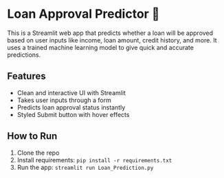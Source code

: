 # Loan Approval Predictor 🚀

This is a Streamlit web app that predicts whether a loan will be approved based on user inputs like income, loan amount, credit history, and more. It uses a trained machine learning model to give quick and accurate predictions.

## Features
- Clean and interactive UI with Streamlit  
- Takes user inputs through a form  
- Predicts loan approval status instantly  
- Styled Submit button with hover effects  

## How to Run
1. Clone the repo  
2. Install requirements: `pip install -r requirements.txt`  
3. Run the app: `streamlit run Loan_Prediction.py`
